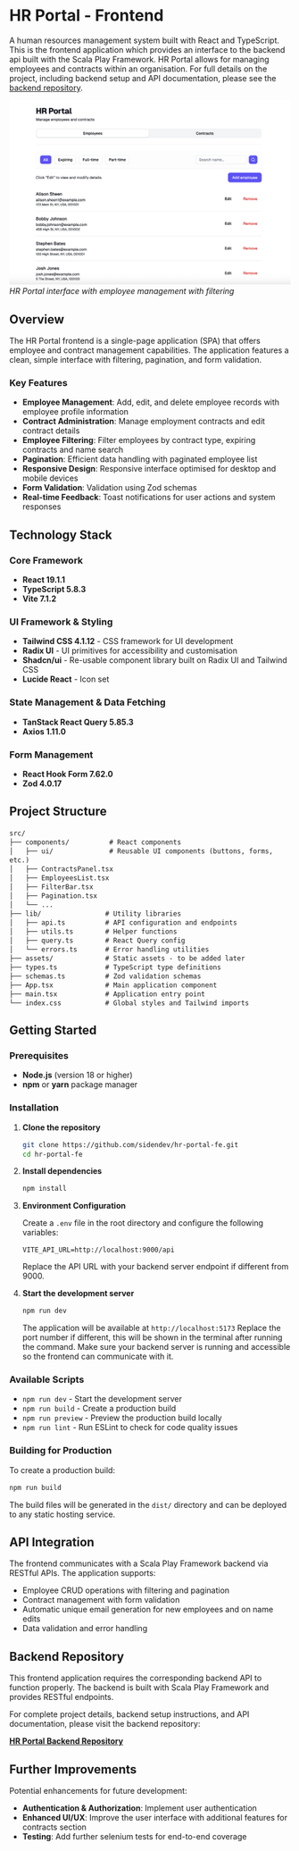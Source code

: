 # HR Portal - Frontend

A human resources management system built with React and TypeScript. This is the frontend application which provides an interface to the backend api built with the Scala Play Framework. HR Portal allows for managing employees and contracts within an organisation.
For full details on the project, including backend setup and API documentation, please see the [backend repository](https://github.com/sidendev/hr-portal).

![HR Portal Screenshot](./public/screenshot-hr-portal.png)
*HR Portal interface with employee management with filtering*

## Overview

The HR Portal frontend is a single-page application (SPA) that offers employee and contract management capabilities. The application features a clean, simple interface with filtering, pagination, and form validation.

### Key Features

- **Employee Management**: Add, edit, and delete employee records with employee profile information
- **Contract Administration**: Manage employment contracts and edit contract details
- **Employee Filtering**: Filter employees by contract type, expiring contracts and name search
- **Pagination**: Efficient data handling with paginated employee list
- **Responsive Design**: Responsive interface optimised for desktop and mobile devices
- **Form Validation**: Validation using Zod schemas
- **Real-time Feedback**: Toast notifications for user actions and system responses

## Technology Stack

### Core Framework
- **React 19.1.1** 
- **TypeScript 5.8.3** 
- **Vite 7.1.2** 

### UI Framework & Styling
- **Tailwind CSS 4.1.12** - CSS framework for UI development
- **Radix UI** - UI primitives for accessibility and customisation
- **Shadcn/ui** - Re-usable component library built on Radix UI and Tailwind CSS
- **Lucide React** - Icon set

### State Management & Data Fetching
- **TanStack React Query 5.85.3**
- **Axios 1.11.0**

### Form Management
- **React Hook Form 7.62.0**
- **Zod 4.0.17** 

## Project Structure

```
src/
├── components/          # React components
│   ├── ui/              # Reusable UI components (buttons, forms, etc.)
│   ├── ContractsPanel.tsx
│   ├── EmployeesList.tsx
│   ├── FilterBar.tsx
│   ├── Pagination.tsx
│   └── ...
├── lib/                # Utility libraries
│   ├── api.ts          # API configuration and endpoints
│   ├── utils.ts        # Helper functions
│   ├── query.ts        # React Query config
│   └── errors.ts       # Error handling utilities
├── assets/             # Static assets - to be added later
├── types.ts            # TypeScript type definitions
├── schemas.ts          # Zod validation schemas
├── App.tsx             # Main application component
├── main.tsx            # Application entry point
└── index.css           # Global styles and Tailwind imports
```

## Getting Started

### Prerequisites

- **Node.js** (version 18 or higher)
- **npm** or **yarn** package manager

### Installation

1. **Clone the repository**
   ```bash
   git clone https://github.com/sidendev/hr-portal-fe.git
   cd hr-portal-fe
   ```

2. **Install dependencies**
   ```bash
   npm install
   ```

3. **Environment Configuration**
   
   Create a `.env` file in the root directory and configure the following variables:
   ```env
   VITE_API_URL=http://localhost:9000/api
   ```
   
   Replace the API URL with your backend server endpoint if different from 9000.

4. **Start the development server**
   ```bash
   npm run dev
   ```
   
   The application will be available at `http://localhost:5173`
   Replace the port number if different, this will be shown in the terminal after running the command.
   Make sure your backend server is running and accessible so the frontend can communicate with it.

### Available Scripts

- `npm run dev` - Start the development server
- `npm run build` - Create a production build
- `npm run preview` - Preview the production build locally
- `npm run lint` - Run ESLint to check for code quality issues

### Building for Production

To create a production build:

```bash
npm run build
```

The build files will be generated in the `dist/` directory and can be deployed to any static hosting service.

## API Integration

The frontend communicates with a Scala Play Framework backend via RESTful APIs. The application supports:

- Employee CRUD operations with filtering and pagination
- Contract management with form validation
- Automatic unique email generation for new employees and on name edits
- Data validation and error handling

## Backend Repository

This frontend application requires the corresponding backend API to function properly. The backend is built with Scala Play Framework and provides RESTful endpoints.

For complete project details, backend setup instructions, and API documentation, please visit the backend repository:

**[HR Portal Backend Repository]([<backend-repository-url>](https://github.com/sidendev/hr-portal))**

## Further Improvements
Potential enhancements for future development:
- **Authentication & Authorization**: Implement user authentication
- **Enhanced UI/UX**: Improve the user interface with additional features for contracts section
- **Testing**: Add further selenium tests for end-to-end coverage